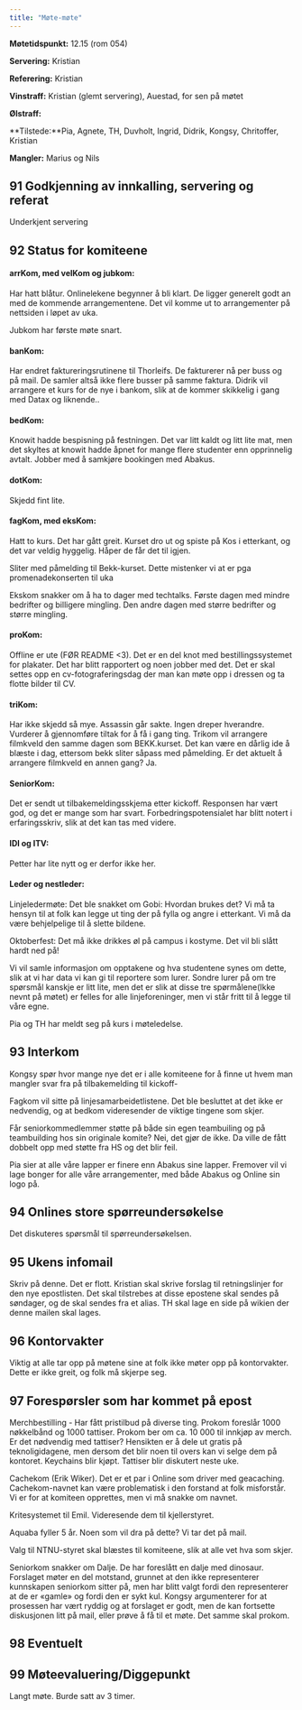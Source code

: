 ```yaml
---
title: "Møte-møte"
---
```


**Møtetidspunkt:** 12.15 (rom 054)

**Servering:** Kristian

**Referering:**  Kristian

**Vinstraff:** Kristian (glemt servering), Auestad, for sen på møtet

**Ølstraff:** 

**Tilstede:**Pia, Agnete, TH, Duvholt, Ingrid, Didrik, Kongsy, Chritoffer, Kristian

**Mangler:** Marius og Nils

## 91 Godkjenning av innkalling, servering og referat  

Underkjent servering


## 92 Status for komiteene  

#### arrKom, med velKom og jubkom:  

Har hatt blåtur. Onlinelekene begynner å bli klart. De ligger generelt godt an med de kommende arrangementene. Det vil komme ut to arrangementer på nettsiden i løpet av uka.

Jubkom har første møte snart.

#### banKom:  

Har endret faktureringsrutinene til Thorleifs. De fakturerer nå per buss og på mail. De samler altså ikke flere busser på samme faktura. Didrik vil arrangere et kurs for de nye i bankom, slik at de kommer skikkelig i gang med Datax og liknende..

#### bedKom:  

Knowit hadde bespisning på festningen. Det var litt kaldt og litt lite mat, men det skyltes at knowit hadde åpnet for mange flere studenter enn opprinnelig avtalt. Jobber med å samkjøre bookingen med Abakus.

#### dotKom:

Skjedd fint lite.

#### fagKom, med eksKom:

Hatt to kurs. Det har gått greit. Kurset dro ut og spiste på Kos i etterkant, og det var veldig hyggelig. Håper de får det til igjen.

Sliter med påmelding til Bekk-kurset. Dette mistenker vi at er pga promenadekonserten til uka

Ekskom snakker om å ha to dager med techtalks. Første dagen med mindre bedrifter og billigere mingling. Den andre dagen med større bedrifter og større mingling. 

#### proKom:  

Offline er ute (FØR README <3). Det er en del knot med bestillingssystemet for plakater. Det har blitt rapportert og noen jobber med det. Det er skal settes opp en cv-fotograferingsdag der man kan møte opp i dressen og ta flotte bilder til CV.

#### triKom:

Har ikke skjedd så mye. Assassin går sakte. Ingen dreper hverandre. Vurderer å gjennomføre tiltak for å få i gang ting. Trikom vil arrangere filmkveld den samme dagen som BEKK.kurset. Det kan være en dårlig ide å blæste i dag, ettersom bekk sliter såpass med påmelding. Er det aktuelt å arrangere filmkveld en annen gang? Ja.

#### SeniorKom:

Det er sendt ut tilbakemeldingsskjema etter kickoff. Responsen har vært god, og det er mange som har svart. Forbedringspotensialet har blitt notert i erfaringsskriv, slik at det kan tas med videre.


#### IDI og ITV:

Petter har lite nytt og er derfor ikke her.


#### Leder og nestleder:  

Linjeledermøte: Det ble snakket om Gobi: Hvordan brukes det? Vi må ta hensyn til at folk kan legge ut ting der på fylla og angre i etterkant. Vi må da være behjelpelige til å slette bildene.

Oktoberfest: Det må ikke drikkes øl på campus i kostyme. Det vil bli slått hardt ned på! 

Vi vil samle informasjon om opptakene og hva studentene synes om dette, slik at vi har data vi kan gi til reportere som lurer. Sondre lurer på om tre spørsmål kanskje er litt lite, men det er slik at disse tre spørmålene(Ikke nevnt på møtet) er felles for alle linjeforeninger, men vi står fritt til å legge til våre egne.

Pia og TH har meldt seg på kurs i møteledelse.

## 93 Interkom  

Kongsy spør hvor mange nye det er i alle komiteene for å finne ut hvem man mangler svar fra på tilbakemelding til kickoff-

Fagkom vil sitte på linjesamarbeidetlistene. Det ble besluttet at det ikke er nedvendig, og at bedkom videresender de viktige tingene som skjer.

Får seniorkommedlemmer støtte på både sin egen teambuiling og på teambuilding hos sin originale komite? Nei, det gjør de ikke. Da ville de fått dobbelt opp med støtte fra HS og det blir feil.

Pia sier at alle våre lapper er finere enn Abakus sine lapper. Fremover vil vi lage bonger for alle våre arrangementer, med både Abakus og Online sin logo på.

## 94 Onlines store spørreundersøkelse

Det diskuteres spørsmål til spørreundersøkelsen.

## 95 Ukens infomail

Skriv på denne. Det er flott.
Kristian skal skrive forslag til retningslinjer for den nye epostlisten. Det skal tilstrebes at disse epostene skal sendes på søndager, og de skal sendes fra et alias. TH skal lage en side på wikien der denne mailen skal lages. 

## 96 Kontorvakter

Viktig at alle tar opp på møtene sine at folk ikke møter opp på kontorvakter. Dette er ikke greit, og folk må skjerpe seg.

## 97 Forespørsler som har kommet på epost  

Merchbestilling -  Har fått pristilbud på diverse ting. Prokom foreslår 1000 nøkkelbånd og 1000 tattiser. Prokom ber om ca. 10 000 til innkjøp av merch. Er det nødvendig med tattiser?
Hensikten er å dele ut gratis på teknoligidagene, men dersom det blir noen til overs kan vi selge dem på kontoret. Keychains blir kjøpt. Tattiser blir diskutert neste uke.

Cachekom (Erik Wiker). Det er et par i Online som driver med geacaching. Cachekom-navnet kan være problematisk i den forstand at folk misforstår.  Vi er for at komiteen opprettes, men vi må snakke om navnet.

Kritesystemet til Emil. Videresende dem til kjellerstyret.

Aquaba fyller 5 år. Noen som vil dra på dette? Vi tar det på mail.

Valg til NTNU-styret skal blæstes til komiteene, slik at alle vet hva som skjer.

Seniorkom snakker om Dalje. De har foreslått en dalje med dinosaur. Forslaget møter en del motstand, grunnet at den ikke representerer kunnskapen seniorkom sitter på, men har blitt valgt fordi den representerer at de er «gamle» og fordi den er sykt kul. Kongsy argumenterer for at prosessen har vært ryddig og at forslaget er godt, men de kan fortsette diskusjonen litt på mail, eller prøve å få til et møte. Det samme skal prokom.


## 98 Eventuelt  

## 99 Møteevaluering/Diggepunkt
Langt møte. Burde satt av 3 timer.

